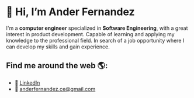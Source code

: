 # 👋 Hi, I’m Ander Fernandez
I'm a **computer engineer** specialized in **Software Engineering**, with a great interest in product development. Capable of learning and applying my knowledge to the professional field. In search of a job opportunity where I can develop my skills and gain experience.
## Find me around the web 🌎:
- 💼 <a href="https://www.linkedin.com/in/ander-fernandez-carrero-2b968521a/">LinkedIn</a> 
- 📧 anderfernandez.ce@gmail.com
<!---
AnderFernandezCE/AnderFernandezCE is a ✨ special ✨ repository because its `README.md` (this file) appears on your GitHub profile.
You can click the Preview link to take a look at your changes.
--->
